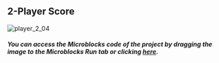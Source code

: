 ## 2-Player Score

![player_2_04](https://user-images.githubusercontent.com/112697142/206391209-90e46d6e-9421-4acf-ac1a-6dfb0022b8d5.png)

##### You can access the Microblocks code of the project by dragging the image to the Microblocks Run tab or clicking [here](https://microblocks.fun/run/microblocks.html#scripts=GP%20Scripts%0Adepends%20%27OLED%20Graphics%27%20%27PicoBricks%27%0A%0Ascript%20531%2078%20%7B%0AwhenStarted%0Aplayer1%20%3D%200%0Aplayer2%20%3D%200%0Aforever%20%7B%0A%20%20OLEDInit_I2C%20%27OLED_0.96in%27%20%273C%27%200%20false%0A%20%20if%20%28%28pb_light_sensor%29%20%3C%2050%29%20%7B%0A%20%20%20%20player1%20%2B%3D%201%0A%20%20%20%20OLEDwrite%20%27Player1%3A%20%27%200%200%20false%0A%20%20%20%20OLEDwrite%20player1%2065%200%20false%0A%20%20%7D%20true%20%7B%0A%20%20%20%20player2%20%2B%3D%201%0A%20%20%20%20OLEDwrite%20%27Player2%3A%20%27%200%2010%20false%0A%20%20%20%20OLEDwrite%20player2%2065%2010%20false%0A%20%20%7D%20else%20%7B%0A%20%20%20%20OLEDwrite%20%27Player1%3A%20%27%200%200%20false%0A%20%20%20%20OLEDwrite%20player1%2065%200%20false%0A%20%20%20%20OLEDwrite%20%27Player2%3A%20%27%200%2010%20false%0A%20%20%20%20OLEDwrite%20player2%2065%2010%20false%0A%20%20%7D%0A%7D%0A%7D%0A%0A "here").
